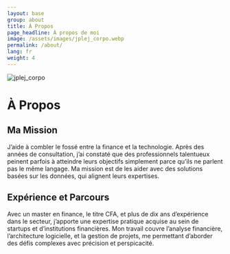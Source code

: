 ```yaml
---
layout: base
group: about
title: À Propos 
page_headline: À propos de moi
image: /assets/images/jplej_corpo.webp
permalink: /about/
lang: fr
weight: 4
---
```


<img src="{{ site.baseurl }}/assets/images/jplej_corpo.bmp" 
     alt="jplej_corpo" class="mx-auto my-5 md:float-left md:max-h-[50vh] md:mr-10 shadow-lg rounded-lg shadow-slate-400">

# À Propos

## Ma Mission

J’aide à combler le fossé entre la finance et la technologie. Après des années de consultation, j’ai constaté que des professionnels talentueux peinent parfois à atteindre leurs objectifs simplement parce qu’ils ne parlent pas le même langage. Ma mission est de les aider avec des solutions basées sur les données, qui alignent leurs expertises.

## Expérience et Parcours

Avec un master en finance, le titre CFA, et plus de dix ans d’expérience dans le secteur, j’apporte une expertise pratique acquise au sein de startups et d’institutions financières. Mon travail couvre l’analyse financière, l’architecture logicielle, et la gestion de projets, me permettant d’aborder des défis complexes avec précision et perspicacité.